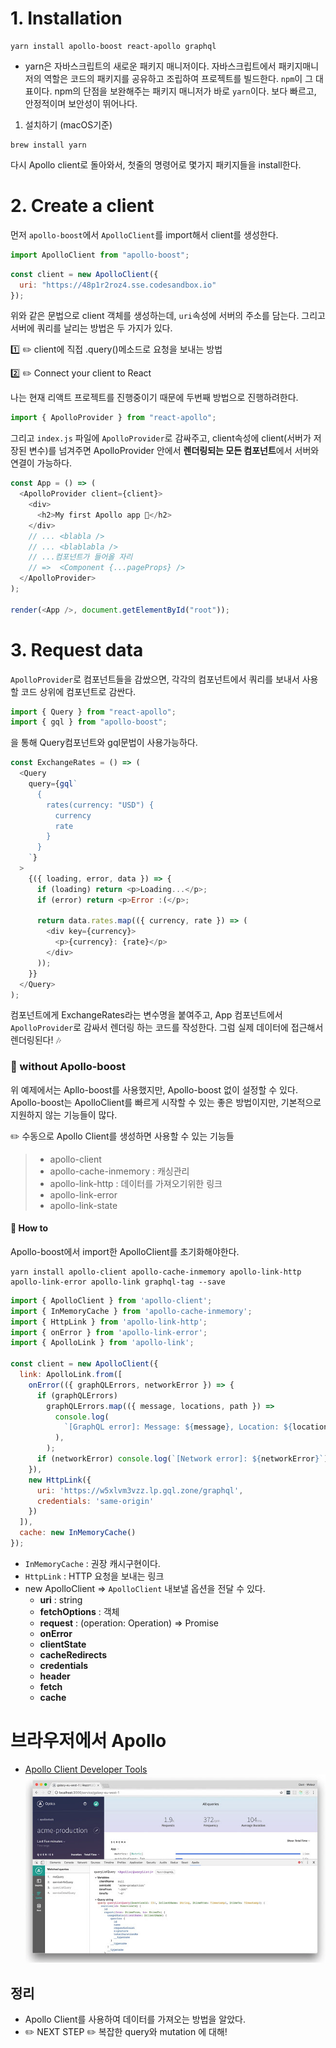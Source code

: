 # 1. Installation 
```
yarn install apollo-boost react-apollo graphql
```
- yarn은 자바스크립트의 새로운 패키지 매니저이다. 자바스크립트에서 패키지매니저의 역할은 코드의 패키지를 공유하고 조립하여 프로젝트를 빌드한다. `npm`이 그 대표이다. npm의 단점을 보완해주는 패키지 매니저가 바로 `yarn`이다. 보다 빠르고, 안정적이며 보안성이 뛰어나다. 
1. 설치하기 (macOS기준)
```
brew install yarn
```
다시 Apollo client로 돌아와서, 첫줄의 명령어로 몇가지 패키지들을 install한다.

# 2. Create a client
먼저 `apollo-boost`에서 `ApolloClient`를 import해서 client를 생성한다. 
```js
import ApolloClient from "apollo-boost";
```
```js
const client = new ApolloClient({
  uri: "https://48p1r2roz4.sse.codesandbox.io"
});
```
위와 같은 문법으로 client 객체를 생성하는데, `uri`속성에 서버의 주소를 담는다.
그리고 서버에 쿼리를 날리는 방법은 두 가지가 있다. 

:one: :pencil2: client에 직접 .query()메소드로 요청을 보내는 방법

:two: :pencil2: Connect your client to React

나는 현재 리액트 프로젝트를 진행중이기 때문에 두번째 방법으로 진행하려한다.
```js
import { ApolloProvider } from "react-apollo";
```
그리고 `index.js` 파일에 `ApolloProvider`로 감싸주고, client속성에 client(서버가 저장된 변수)를 넘겨주면 ApolloProvider 안에서 **렌더링되는 모든 컴포넌트**에서 서버와 연결이 가능하다. 
```js
const App = () => (
  <ApolloProvider client={client}>
    <div>
      <h2>My first Apollo app 🚀</h2>
    </div>
    // ... <blabla />
    // ... <blablabla />
    // ...컴포넌트가 들어올 자리
    // =>  <Component {...pageProps} />
  </ApolloProvider>
);

render(<App />, document.getElementById("root"));
```

# 3. Request data
`ApolloProvider`로 컴포넌트들을 감쌌으면, 각각의 컴포넌트에서 쿼리를 보내서 사용할 코드 상위에 <Query> 컴포넌트로 감싼다.
```js
import { Query } from "react-apollo";
import { gql } from "apollo-boost";
```
을 통해 Query컴포넌트와 gql문법이 사용가능하다.
```js
const ExchangeRates = () => (
  <Query
    query={gql`
      {
        rates(currency: "USD") {
          currency
          rate
        }
      }
    `}
  >
    {({ loading, error, data }) => {
      if (loading) return <p>Loading...</p>;
      if (error) return <p>Error :(</p>;

      return data.rates.map(({ currency, rate }) => (
        <div key={currency}>
          <p>{currency}: {rate}</p>
        </div>
      ));
    }}
  </Query>
);
```
<Query> 컴포넌트에게 ExchangeRates라는 변수명을 붙여주고, App 컴포넌트에서 `ApolloProvider`로 감싸서 렌더링 하는 코드를 작성한다.
그럼 실제 데이터에 접근해서 렌더링된다! :notes:

### :seedling: without Apollo-boost
위 예제에서는 Apllo-boost를 사용했지만, Apollo-boost 없이 설정할 수 있다.
Apollo-boost는 ApolloClient를 빠르게 시작할 수 있는 좋은 방법이지만, 기본적으로 지원하지 않는 기능들이 많다. 

:pencil2: 수동으로 Apollo Client를 생성하면 사용할 수 있는 기능들
> - apollo-client
> - apollo-cache-inmemory : 캐싱관리
> - apollo-link-http : 데이터를 가져오기위한 링크
> - apollo-link-error
> - apollo-link-state

#### :hear_no_evil: How to
Apollo-boost에서 import한 ApolloClient를 초기화해야한다.
```
yarn install apollo-client apollo-cache-inmemory apollo-link-http apollo-link-error apollo-link graphql-tag --save
```
```js
import { ApolloClient } from 'apollo-client';
import { InMemoryCache } from 'apollo-cache-inmemory';
import { HttpLink } from 'apollo-link-http';
import { onError } from 'apollo-link-error';
import { ApolloLink } from 'apollo-link';

const client = new ApolloClient({
  link: ApolloLink.from([
    onError(({ graphQLErrors, networkError }) => {
      if (graphQLErrors)
        graphQLErrors.map(({ message, locations, path }) =>
          console.log(
            `[GraphQL error]: Message: ${message}, Location: ${locations}, Path: ${path}`,
          ),
        );
      if (networkError) console.log(`[Network error]: ${networkError}`);
    }),
    new HttpLink({
      uri: 'https://w5xlvm3vzz.lp.gql.zone/graphql',
      credentials: 'same-origin'
    })
  ]),
  cache: new InMemoryCache()
});
```
- `InMemoryCache` : 권장 캐시구현이다.
- `HttpLink` : HTTP 요청을 보내는 링크  
- new ApolloClient => `ApolloClient` 내보낼 옵션을 전달 수 있다.
  + **uri** : string
  + **fetchOptions** : 객체
  + **request** : (operation: Operation) => Promise
  + **onError**
  + **clientState**
  + **cacheRedirects**
  + **credentials**
  + **header**
  + **fetch**
  + **cache**

# 브라우저에서 Apollo
- [Apollo Client Developer Tools](https://chrome.google.com/webstore/detail/apollo-client-developer-t/jdkknkkbebbapilgoeccciglkfbmbnfm)
![Alt text](../_etc/apollo-client.png)


## 정리
- Apollo Client를 사용하여 데이터를 가져오는 방법을 알았다. 
- :pencil2: NEXT STEP :pencil2: 복잡한 query와 mutation 에 대해!